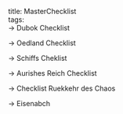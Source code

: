 title: MasterChecklist  
tags:   
-> Dubok Checklist

-> Oedland Checklist

-> Schiffs Cheklist 

-> Aurishes Reich Checklist

-> Checklist Ruekkehr des Chaos

-> Eisenabch